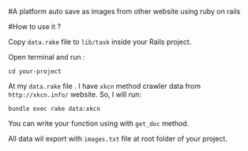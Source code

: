 
#A platform auto save as images from other website using ruby on rails

#How to use it ?

Copy `data.rake` file to `lib/task` inside your Rails project.

Open terminal and run :

`cd your-project`

At my `data.rake` file . I have `xkcn` method crawler data from `http://xkcn.info/` website. So, I will run:

`bundle exec rake data:xkcn`

You can write your function using with `get_doc` method.

All data wil export with `images.txt` file at root folder of your project.

